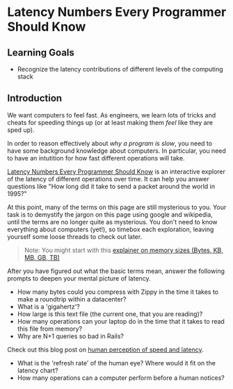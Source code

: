 # Latency Numbers Every Programmer Should Know

## Learning Goals

- Recognize the latency contributions of different levels of the computing stack

## Introduction

We want computers to feel fast. As engineers, we learn lots of tricks and cheats for speeding things up (or at least making them _feel_ like they are sped up).

In order to reason effectively about _why a program is slow_, you need to have some background knowledge about computers. In particular, you need to have an intutition for how fast different operations will take.

[Latency Numbers Every Programmer Should Know](https://people.eecs.berkeley.edu/~rcs/research/interactive_latency.html) is an interactive explorer of the latency of different operations over time. It can help you answer questions like "How long did it take to send a packet around the world in 1995?"

At this point, many of the terms on this page are still mysterious to you. Your task is to demystify the jargon on this page using google and wikipedia, until the terms are no longer quite as mysterious. You don't need to know everything about computers (yet!), so timebox each exploration, leaving yourself some loose threads to check out later.

> Note: You might start with this [explainer on memory sizes (Bytes, KB, MB, GB, TB)](http://myrepono.com/faq/4)

After you have figured out what the basic terms mean, answer the following prompts to deepen your mental picture of latency.

- How many bytes could you compress with Zippy in the time it takes to make a roundtrip within a datacenter?
- What is a 'gigahertz'?
- How large is this text file (the current one, that you are reading)?
- How many operations can your laptop do in the time that it takes to read this file from memory?
- Why are N+1 queries so bad in Rails?

Check out this blog post on [human perception of speed and latency](https://www.pubnub.com/blog/how-fast-is-realtime-human-perception-and-technology/).

- What is the 'refresh rate' of the human eye? Where would it fit on the latency chart?
- How many operations can a computer perform before a human notices?
